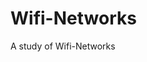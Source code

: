 # Wifi-Networks

A study of Wifi-Networks 
  
           
            
           
           
           
